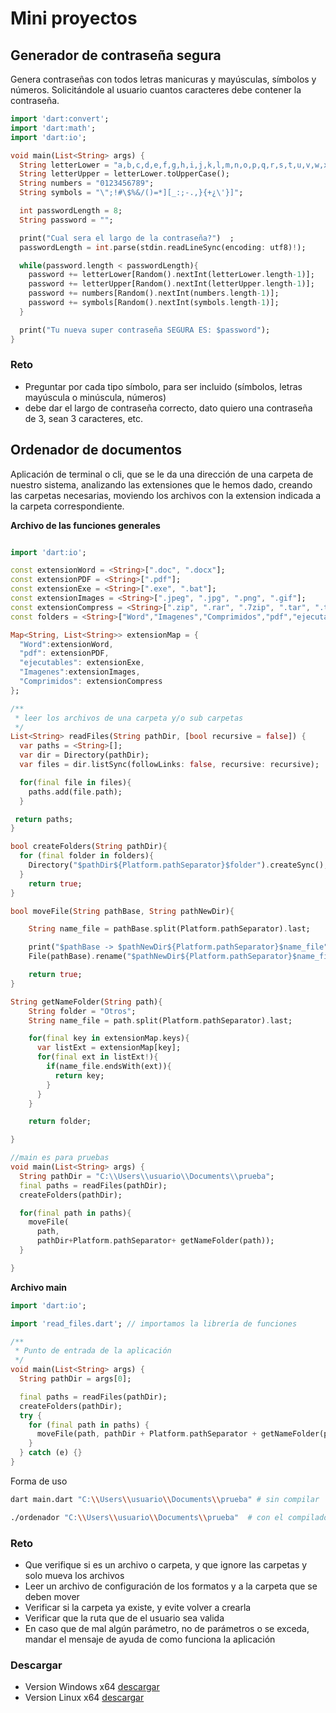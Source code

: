 # Mini proyectos

## Generador de contraseña segura

Genera contraseñas con todos letras manicuras y mayúsculas, símbolos y números. Solicitándole al usuario cuantos caracteres debe contener la contraseña.

```dart
import 'dart:convert';
import 'dart:math';
import 'dart:io';

void main(List<String> args) {
  String letterLower = "a,b,c,d,e,f,g,h,i,j,k,l,m,n,o,p,q,r,s,t,u,v,w,x,y,z";
  String letterUpper = letterLower.toUpperCase();
  String numbers = "0123456789";
  String symbols = "\";!#\$%&/()=*][_:;-.,}{+¿\'}]";

  int passwordLength = 8;
  String password = "";

  print("Cual sera el largo de la contraseña?")  ;
  passwordLength = int.parse(stdin.readLineSync(encoding: utf8)!);

  while(password.length < passwordLength){
    password += letterLower[Random().nextInt(letterLower.length-1)];
    password += letterUpper[Random().nextInt(letterUpper.length-1)];
    password += numbers[Random().nextInt(numbers.length-1)];
    password += symbols[Random().nextInt(symbols.length-1)];
  }

  print("Tu nueva super contraseña SEGURA ES: $password");
}
```

### Reto

- Preguntar por cada tipo símbolo, para ser incluido (símbolos, letras mayúscula o minúscula, números)
- debe dar el largo de contraseña correcto, dato quiero una contraseña de 3, sean 3 caracteres, etc.

## Ordenador de documentos

Aplicación de terminal o cli, que se le da una dirección de una carpeta de nuestro sistema, analizando las extensiones que le hemos dado, creando las carpetas necesarias, moviendo los archivos con la extension indicada a la carpeta correspondiente.

**Archivo de las funciones generales**

```dart title="read_files.dart"

import 'dart:io';

const extensionWord = <String>[".doc", ".docx"];
const extensionPDF = <String>[".pdf"];
const extensionExe = <String>[".exe", ".bat"];
const extensionImages = <String>[".jpeg", ".jpg", ".png", ".gif"];
const extensionCompress = <String>[".zip", ".rar", ".7zip", ".tar", ".tar.gz"];
const folders = <String>["Word","Imagenes","Comprimidos","pdf","ejecutables","Otros"];

Map<String, List<String>> extensionMap = {
  "Word":extensionWord,
  "pdf": extensionPDF,
  "ejecutables": extensionExe,
  "Imagenes":extensionImages,
  "Comprimidos": extensionCompress
};

/**
 * leer los archivos de una carpeta y/o sub carpetas
 */
List<String> readFiles(String pathDir, [bool recursive = false]) {
  var paths = <String>[];
  var dir = Directory(pathDir);
  var files = dir.listSync(followLinks: false, recursive: recursive);

  for(final file in files){
    paths.add(file.path);
  }

 return paths;
}

bool createFolders(String pathDir){
  for (final folder in folders){
    Directory("$pathDir${Platform.pathSeparator}$folder").createSync();
  }
    return true;
}

bool moveFile(String pathBase, String pathNewDir){

    String name_file = pathBase.split(Platform.pathSeparator).last;

    print("$pathBase -> $pathNewDir${Platform.pathSeparator}$name_file");
    File(pathBase).rename("$pathNewDir${Platform.pathSeparator}$name_file");

    return true;
}

String getNameFolder(String path){
    String folder = "Otros";
    String name_file = path.split(Platform.pathSeparator).last;

    for(final key in extensionMap.keys){
      var listExt = extensionMap[key];
      for(final ext in listExt!){
        if(name_file.endsWith(ext)){
          return key;
        }
      }
    }

    return folder;

}

//main es para pruebas
void main(List<String> args) {
  String pathDir = "C:\\Users\\usuario\\Documents\\prueba";
  final paths = readFiles(pathDir);
  createFolders(pathDir);

  for(final path in paths){
    moveFile(
      path,
      pathDir+Platform.pathSeparator+ getNameFolder(path));
  }

}
```

**Archivo main**

```dart
import 'dart:io';

import 'read_files.dart'; // importamos la librería de funciones

/**
 * Punto de entrada de la aplicación
 */
void main(List<String> args) {
  String pathDir = args[0];

  final paths = readFiles(pathDir);
  createFolders(pathDir);
  try {
    for (final path in paths) {
      moveFile(path, pathDir + Platform.pathSeparator + getNameFolder(path));
    }
  } catch (e) {}
}
```

Forma de uso

```bash
dart main.dart "C:\\Users\\usuario\\Documents\\prueba" # sin compilar

./ordenador "C:\\Users\\usuario\\Documents\\prueba"  # con el compilado
```

### Reto

- Que verifique si es un archivo o carpeta, y que ignore las carpetas y solo mueva los archivos
- Leer un archivo de configuración de los formatos y a la carpeta que se deben mover
- Verificar si la carpeta ya existe, y evite volver a crearla
- Verificar que la ruta que de el usuario sea valida
- En caso que de mal algún parámetro, no de parámetros o se exceda, mandar el mensaje de ayuda de como funciona la aplicación

### Descargar

- Version Windows x64 [descargar](../assets/bin/sorting_win64.exe)
- Version Linux x64 [descargar](../assets/bin/sorting_linux.exe)
